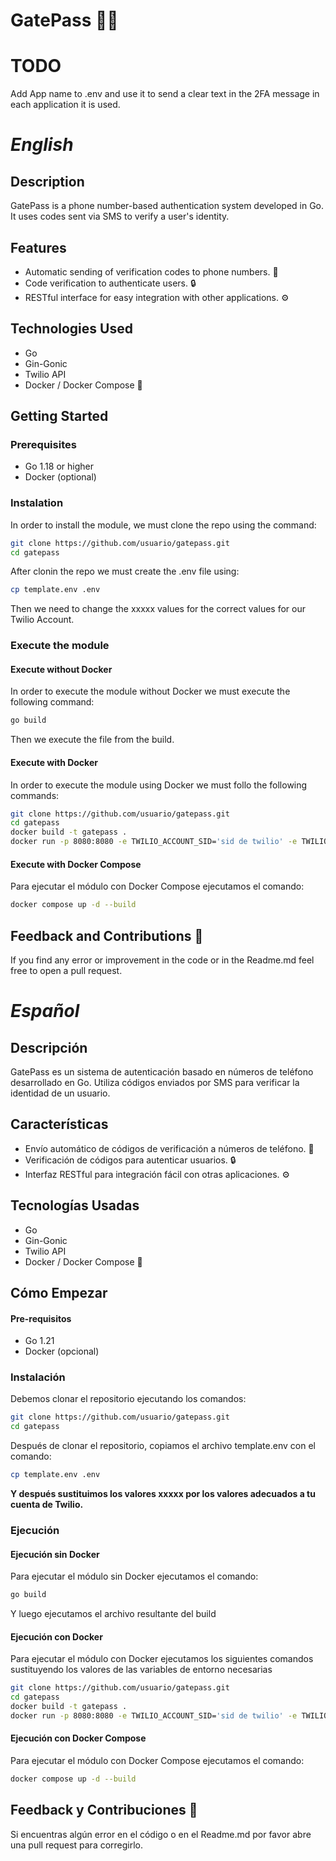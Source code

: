 ﻿# GatePass 🚪🔑

# **TODO**
Add App name to .env and use it to send a clear text in the 2FA message in each application it is used.

# *English*
## Description
GatePass is a phone number-based authentication system developed in Go. It uses codes sent via SMS to verify a user's identity.

## Features
- Automatic sending of verification codes to phone numbers. 📱
- Code verification to authenticate users. 🔒
- RESTful interface for easy integration with other applications. ⚙️

## Technologies Used
- Go
- Gin-Gonic
- Twilio API
- Docker / Docker Compose 🐳

## Getting Started

### Prerequisites
- Go 1.18 or higher
- Docker (optional)

### Instalation

In order to install the module, we must clone the repo using the command:

```bash
git clone https://github.com/usuario/gatepass.git
cd gatepass
```

After clonin the repo we must create the .env file using:

```bash
cp template.env .env
```

Then we need to change the xxxxx values for the correct values for our Twilio Account.


### Execute the module

#### Execute without Docker

In order to execute the module without Docker we must execute the following command:

```bash
go build
```
Then we execute the file from the build.

#### Execute with Docker

In order to execute the module using Docker we must follo the following commands:

```bash
git clone https://github.com/usuario/gatepass.git
cd gatepass
docker build -t gatepass . 
docker run -p 8080:8080 -e TWILIO_ACCOUNT_SID='sid de twilio' -e TWILIO_AUTH_TOKEN='auth token twilio' -e TWILIO_FROM_PHONE='Telefono de twilio desde el que se mandaran los mensajes' gatepass
```

#### Execute with Docker Compose

Para ejecutar el módulo con Docker Compose ejecutamos el comando:

```bash
docker compose up -d --build
```

## Feedback and Contributions 🚀
If you find any error or improvement in the code or in the Readme.md feel free to open a pull request.

# *Español*

## Descripción
GatePass es un sistema de autenticación basado en números de teléfono desarrollado en Go. Utiliza códigos enviados por SMS para verificar la identidad de un usuario.

## Características 
- Envío automático de códigos de verificación a números de teléfono. 📱
- Verificación de códigos para autenticar usuarios. 🔒
- Interfaz RESTful para integración fácil con otras aplicaciones. ⚙️

## Tecnologías Usadas
- Go
- Gin-Gonic
- Twilio API
- Docker / Docker Compose 🐳

## Cómo Empezar

#### Pre-requisitos
- Go 1.21
- Docker (opcional)

### Instalación

Debemos clonar el repositorio ejecutando los comandos:

```bash
git clone https://github.com/usuario/gatepass.git
cd gatepass
```

Después de clonar el repositorio, copiamos el archivo template.env con el comando:

```bash
cp template.env .env
```

**Y después sustituimos los valores xxxxx por los valores adecuados a tu cuenta de Twilio.**

### Ejecución

#### Ejecución sin Docker

Para ejecutar el módulo sin Docker ejecutamos el comando:

```bash
go build
```
Y luego ejecutamos el archivo resultante del build

#### Ejecución con Docker

Para ejecutar el módulo con Docker ejecutamos los siguientes comandos sustituyendo los valores de las variables de entorno necesarias

```bash
git clone https://github.com/usuario/gatepass.git
cd gatepass
docker build -t gatepass .
docker run -p 8080:8080 -e TWILIO_ACCOUNT_SID='sid de twilio' -e TWILIO_AUTH_TOKEN='auth token twilio' -e TWILIO_FROM_PHONE='Telefono de twilio desde el que se mandaran los mensajes' gatepass
```

#### Ejecución con Docker Compose

Para ejecutar el módulo con Docker Compose ejecutamos el comando:

```bash
docker compose up -d --build
```
## Feedback y Contribuciones 🚀
Si encuentras algún error en el código o en el Readme.md por favor abre una pull request para corregirlo.